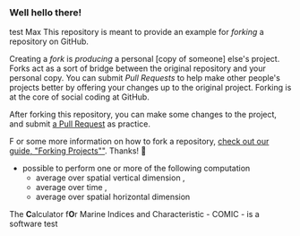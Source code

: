 ### Well hello there!
test Max
This repository is meant to provide an example for *forking* a repository on GitHub.

Creating a *fork* is _producing_ a personal [copy of someone] else's project. Forks act as a sort of bridge between the original repository and your personal copy. You can submit *Pull Requests* to help make other people's projects better by offering your changes up to the original project. Forking is at the core of social coding at GitHub.

After forking this repository, you can make some changes to the project, and submit [a Pull Request](https://github.com/octocat/Spoon-Knife/pulls) as practice.

F or some more information on how to fork a repository, [check out our guide, "Forking Projects""](http://guides.github.com/overviews/forking/). Thanks! :sparkling_heart:

* possible to perform one or more of the following computation 
	* average over spatial vertical dimension , 
	* average over time , 
	* average over spatial horizontal dimension 

The **C**alculator f**O**r Marine Indices and Characteristic - COMIC - is a software test